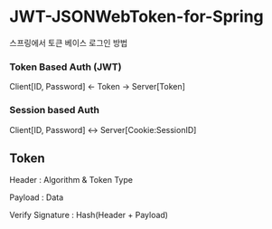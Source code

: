 # JWT-JSONWebToken-for-Spring
스프링에서 토큰 베이스 로그인 방법

### Token Based Auth (JWT)

Client[ID, Password] ← Token → Server[Token]

### Session based Auth

Client[ID, Password] ↔ Server[Cookie:SessionID] 



## Token

Header : Algorithm & Token Type

Payload : Data

Verify Signature : Hash(Header + Payload)